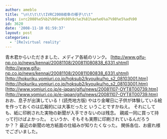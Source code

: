 ```yaml
---
author: ameblo
title: "\n\t\t\t\tIVRC2008岐阜の様子\t\t"
slug: ivrc2008%e5%b2%90%e9%98%9c%e3%81%ae%e6%a7%98%e5%ad%90
id: 3620
date: '2008-11-10 01:59:37'
layout: post
categories:
  - '[Re]virtual reality'
---
```


青木君からいただきました、メディア各紙のリンク。 [http://www.gifu-np.co.jp/news/kennai/20081108/200811080838_6331.shtml](http://www.gifu-np.co.jp/news/kennai/20081108/200811080838_6331.shtml) [http://hokuriku.yomiuri.co.jp/hoksub2/kyouiku/ho_s2_08103001.htm](http://hokuriku.yomiuri.co.jp/hoksub2/kyouiku/ho_s2_08103001.htm) [http://www.yomiuri.co.jp/e-japan/gifu/news/20081107-OYT8T00739.htm](http://www.yomiuri.co.jp/e-japan/gifu/news/20081107-OYT8T00739.htm) おお、息子が出演している！(読売地方版) やはり金曜日に子供が体験している絵を作っておくのは広報的には大事だったと いうことですかねえ。 それにしても、紙に印刷された実物の新聞が入手できないのは残念。 親戚一同に買って持って行けばよかった。 というか、そもそも実際に印刷されているんだろうか？？ 最近の新聞の地方紙面の仕組みが知りたくなった。 関係各位、お疲れ様でございました。
